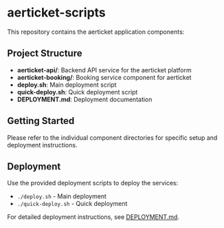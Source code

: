 # aerticket-scripts

This repository contains the aerticket application components:

## Project Structure

- **aerticket-api/**: Backend API service for the aerticket platform
- **aerticket-booking/**: Booking service component for aerticket
- **deploy.sh**: Main deployment script
- **quick-deploy.sh**: Quick deployment script
- **DEPLOYMENT.md**: Deployment documentation

## Getting Started

Please refer to the individual component directories for specific setup and deployment instructions.

## Deployment

Use the provided deployment scripts to deploy the services:
- `./deploy.sh` - Main deployment
- `./quick-deploy.sh` - Quick deployment

For detailed deployment instructions, see [DEPLOYMENT.md](DEPLOYMENT.md).
